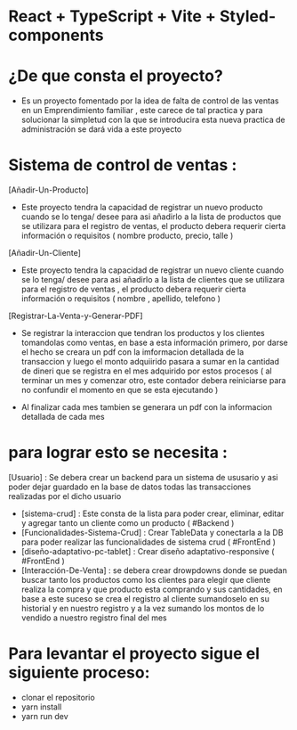 # React + TypeScript + Vite + Styled-components


# ¿De que consta el proyecto? 

- Es un proyecto fomentado por la idea de falta de control de las ventas en un Emprendimiento familiar , este carece de tal practica y para solucionar la simpletud con la que se introducira esta nueva practica de administración se dará vida a este proyecto 

# Sistema de control de ventas : 


[Añadir-Un-Producto]

- Este proyecto tendra la capacidad de registrar un nuevo producto cuando se lo tenga/ desee para asi añadirlo a la lista de productos que se utilizara para el registro de ventas, el producto debera requerir cierta información o requisitos ( nombre producto, precio, talle  )


[Añadir-Un-Cliente]

- Este proyecto tendra la capacidad de registrar un nuevo cliente cuando se lo tenga/ desee para asi añadirlo a la lista de clientes que se utilizara para el registro de ventas , el producto debera requerir cierta información o requisitos ( nombre , apellido, telefono  )

[Registrar-La-Venta-y-Generar-PDF]


- Se registrar la interaccion que tendran los productos y los clientes tomandolas como ventas, en base a esta información primero, por darse el hecho se creara un pdf con la imformacion detallada de la transaccion y luego el monto adquiirido pasara a sumar en la cantidad de dineri que se registra en el mes adquirido por estos procesos  ( al terminar un mes y comenzar otro, este contador debera reiniciarse para no confundir el momento en que se esta ejecutando )

- Al finalizar cada mes tambien se generara un pdf con la informacion detallada de cada mes 
# para lograr esto se necesita : 

[Usuario] : Se debera crear un backend para un sistema de ususario y asi poder dejar guardado en la base de datos todas las transacciones realizadas por el dicho usuario 

- [sistema-crud] : Este consta de la lista para poder crear, eliminar, editar y agregar tanto un cliente como un producto  ( #Backend )
- [Funcionalidades-Sistema-Crud] : Crear TableData y conectarla a la DB para poder realizar las funcionalidades de sistema crud ( #FrontEnd )
- [diseño-adaptativo-pc-tablet] : Crear diseño adaptativo-responsive  ( #FrontEnd )
- [Interacción-De-Venta] :  se debera crear drowpdowns donde se puedan buscar tanto los productos como los clientes para elegir que cliente realiza la compra y que producto esta comprando y sus cantidades, en base a este suceso se crea el registro al cliente sumandoselo en su historial y en nuestro registro y a la vez sumando los montos de lo vendido a nuestro registro final del mes 


# Para levantar el proyecto sigue el siguiente proceso: 
- clonar el repositorio
- yarn install 
- yarn run dev 



